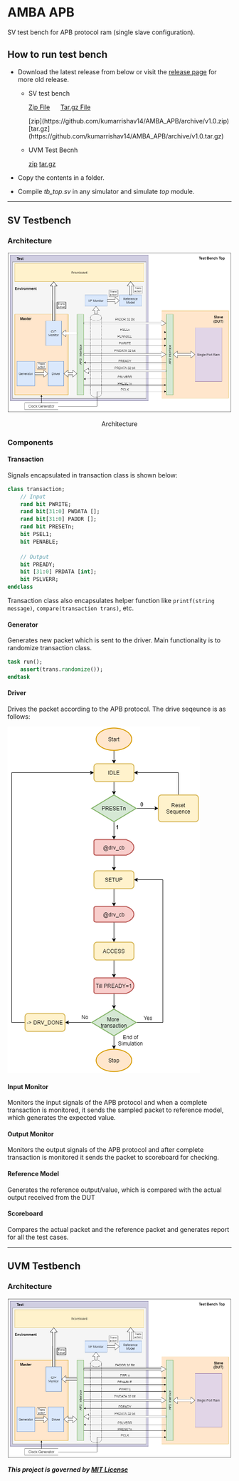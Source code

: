 # AMBA APB

SV test bench for APB protocol ram (single slave configuration).

## How to run test bench

- Download the latest release from below or visit the [release page](https://github.com/kumarrishav14/AMBA_APB/releases "Release page") for more old release.
  - SV test bench
    <p>
        <a href="https://github.com/kumarrishav14/AMBA_APB/archive/v1.0.zip">Zip File</a> &nbsp;&nbsp;&nbsp;&nbsp;
        <a href="https://github.com/kumarrishav14/AMBA_APB/archive/v1.0.tar.gz">Tar.gz File</a>
    </p>
     [zip](https://github.com/kumarrishav14/AMBA_APB/archive/v1.0.zip)
     [tar.gz](https://github.com/kumarrishav14/AMBA_APB/archive/v1.0.tar.gz)

  - UVM Test Becnh

     [zip](https://github.com/kumarrishav14/AMBA_APB/archive/v1.0.zip)
     [tar.gz](https://github.com/kumarrishav14/AMBA_APB/archive/v1.0.tar.gz)

- Copy the contents in a folder.
- Compile *tb_top.sv* in any simulator and simulate *top* module.

---

## SV Testbench

### Architecture

![image](images\APB_TB_arch.png)
<p align=center>Architecture</p>

### Components

#### **Transaction**

Signals encapsulated in transaction class is shown below:

```sv
class transaction;
    // Input
    rand bit PWRITE;          
    rand bit[31:0] PWDATA [];   
    rand bit[31:0] PADDR [];   
    rand bit PRESETn;    
    bit PSEL1;
    bit PENABLE;

    // Output
    bit PREADY;
    bit [31:0] PRDATA [int];
    bit PSLVERR;
endclass
```

Transaction class also encapsulates helper function like `printf(string message)`, `compare(transaction trans)`, etc.

#### **Generator**

Generates new packet which is sent to the driver. Main functionality is to randomize transaction class.

```sv
task run();
    assert(trans.randomize());
endtask
```

#### **Driver**

Drives the packet according to the APB protocol. The drive seqeunce is as follows:

![image](images\driver.png)
<!-- <img src = "images\driver.png" height=560 alt="driver flow"> -->

#### **Input Monitor**

Monitors the input signals of the APB protocol and when a complete transaction is monitored, it sends the sampled packet to reference model, which generates the expected value.

#### **Output Monitor**

Monitors the output signals of the APB protocol and after complete transaction is monitored it sends the packet to scoreboard for checking.

#### **Reference Model**

Generates the reference output/value, which is compared with the actual output received from the DUT

#### **Scoreboard**

Compares the actual packet and the reference packet and generates report for all the test cases.

---

## UVM Testbench

### Architecture

![image](images\APB_TB_arch.png)

**_This project is governed by [MIT License](LICENSE)_**
